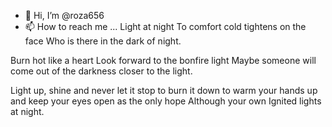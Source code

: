 - 👋 Hi, I’m @roza656
- 📫 How to reach me ...
Light at night
To comfort cold
tightens on the face
Who is there in the dark of night.

Burn hot like a heart
Look forward to the bonfire light
Maybe someone will come out of the darkness closer to the light.

Light up, shine and never let it stop to burn it down to warm your hands up and keep your eyes open as the only hope
Although your own
Ignited lights at night.
<!---
roza656/roza656 is a ✨ special ✨ repository because its https://youtu.be/-hO1ruR2E_g appears on your GitHub profile.
You can click the Preview link to take a look at your changes.
--->
